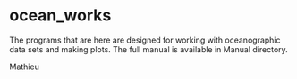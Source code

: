 ocean_works
===========

The programs that are here are designed for working with
oceanographic data sets and making plots.
The full manual is available in Manual directory.

  Mathieu
